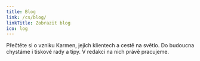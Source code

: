 ```yaml
---
title: Blog
link: /cs/blog/
linkTitle: Zobrazit blog
ico: log
---
```


Přečtěte si o vzniku Karmen, jejích klientech a cestě na světlo. Do budoucna chystáme i tiskové rady a tipy. V redakci na nich právě pracujeme.
